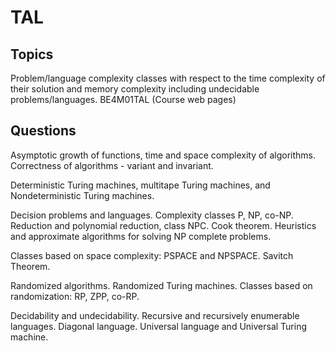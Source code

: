 # TAL

## Topics
Problem/language complexity classes with respect to the time complexity of their solution and memory complexity including undecidable problems/languages. BE4M01TAL
(Course web pages)

## Questions
Asymptotic growth of functions, time and space complexity of algorithms. Correctness of algorithms - variant and invariant.

Deterministic Turing machines, multitape Turing machines, and Nondeterministic Turing machines.

Decision problems and languages. Complexity classes P, NP, co-NP. Reduction and polynomial reduction, class NPC. Cook theorem. Heuristics and approximate algorithms for solving NP complete problems.

Classes based on space complexity: PSPACE and NPSPACE. Savitch Theorem.

Randomized algorithms. Randomized Turing machines. Classes based on randomization: RP, ZPP, co-RP.

Decidability and undecidability. Recursive and recursively enumerable languages. Diagonal language. Universal language and Universal Turing machine.